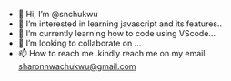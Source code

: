 - 👋 Hi, I’m @snchukwu
- 👀 I’m interested in learning javascript and its features..
- 🌱 I’m currently learning how to code using VScode...
- 💞️ I’m looking to collaborate on ...
- 📫 How to reach me .kindly reach me on my email sharonnwachukwu@gmail.com

<!---
snchukwu/snchukwu is a ✨ special ✨ repository because its `README.md` (this file) appears on your GitHub profile.
You can click the Preview link to take a look at your changes.
--->
